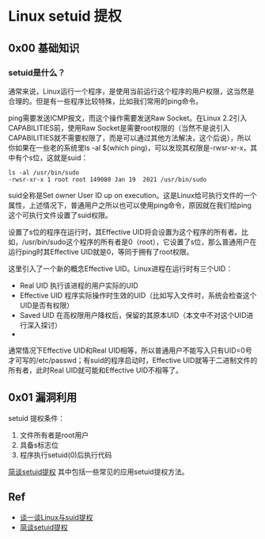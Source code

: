 # Linux setuid 提权

## 0x00 基础知识

### setuid是什么？
通常来说，Linux运行一个程序，是使用当前运行这个程序的用户权限，这当然是合理的。但是有一些程序比较特殊，比如我们常用的ping命令。

ping需要发送ICMP报文，而这个操作需要发送Raw Socket。在Linux 2.2引入CAPABILITIES前，使用Raw Socket是需要root权限的（当然不是说引入CAPABILITIES就不需要权限了，而是可以通过其他方法解决，这个后说），所以你如果在一些老的系统里ls -al $(which ping)，可以发现其权限是-rwsr-xr-x，其中有个s位，这就是suid：

```
ls -al /usr/bin/sudo
-rwsr-xr-x 1 root root 149080 Jan 19  2021 /usr/bin/sudo
```
suid全称是Set owner User ID up on execution。这是Linux给可执行文件的一个属性，上述情况下，普通用户之所以也可以使用ping命令，原因就在我们给ping这个可执行文件设置了suid权限。

设置了s位的程序在运行时，其Effective UID将会设置为这个程序的所有者。比如，/usr/bin/sudo这个程序的所有者是0（root），它设置了s位，那么普通用户在运行ping时其Effective UID就是0，等同于拥有了root权限。

这里引入了一个新的概念Effective UID。Linux进程在运行时有三个UID：

- Real UID 执行该进程的用户实际的UID
- Effective UID 程序实际操作时生效的UID（比如写入文件时，系统会检查这个UID是否有权限）
- Saved UID 在高权限用户降权后，保留的其原本UID（本文中不对这个UID进行深入探讨）
- 
通常情况下Effective UID和Real UID相等，所以普通用户不能写入只有UID=0号才可写的/etc/passwd；有suid的程序启动时，Effective UID就等于二进制文件的所有者，此时Real UID就可能和Effective UID不相等了。

## 0x01 漏洞利用

setuid 提权条件：
1. 文件所有者是root用户
2. 具备s标志位
3. 程序执行setuid(0)后执行代码


[简谈setuid提权](https://www.freebuf.com/articles/web/272617.html) 其中包括一些常见的应用setuid提权方法。     


## Ref

- [谈一谈Linux与suid提权](https://www.leavesongs.com/PENETRATION/linux-suid-privilege-escalation.html)
- [简谈setuid提权](https://www.freebuf.com/articles/web/272617.html) 
